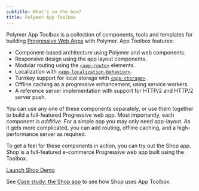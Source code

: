```yaml
---
subtitle: What's in the box?
title: Polymer App Toolbox
---
```


Polymer App Toolbox is a collection of components, tools and templates for
building
[Progressive Web Apps](https://developers.google.com/web/progressive-web-apps)
with Polymer. App Toolbox features:

-   Component-based architecture using Polymer and web components.
-   Responsive design using the app layout components.
-   Modular routing using the [`<app-route>`](https://elements.polymer-project.org/elements/app-route) elements.
-   Localization with [`<app-localization-behavior>`](https://elements.polymer-project.org/elements/app-localization-behavior).
-   Turnkey support for local storage with [`<app-storage>`](https://elements.polymer-project.org/elements/app-storage).
-   Offline caching as a progressive enhancement, using service workers.
-   A reference server implementation with support for HTTP/2 and HTTP/2 server push.

You can use any one of these components separately, or use them together to build a full-featured Progressive web app. Most importantly, each component is _additive_. For a simple app you may only need app-layout. As it gets more complicated, you can add routing, offline caching, and a high-performance server as required.

To get a feel for these components in action, you can try out the Shop app. Shop is a full-featured e-commerce Progressive web app built using the Toolbox.

<a href="https://shop.polymer-project.org/" class="blue-button">Launch Shop Demo
</a>

See [Case study: the Shop app](case-study) to see how Shop uses App Toolbox.
